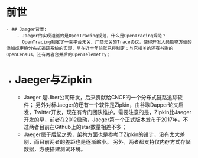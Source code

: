 # 前世
	- ## Jaeger背景:
		- Jaeger的实现遵循的是OpenTracing规范，什么是OpenTracing规范？
		  OpenTracing制定了一套平台无关、厂商无关的Trace协议，使得开发人员能够方便的添加或更换分布式追踪系统的实现，早在近十年前就已经制定；与它相关的还有谷歌的OpenCensus，还有两者合并后的OpenTelemetry；
- # Jaeger与Zipkin
	- Jaeger 是Uber公司研发，后来贡献给CNCF的一个分布式链路追踪软件；
	  另外对标Jaeger的还有一个软件是Zipkin，由谷歌Dapper论文启发，Twitter开发，现在有专门团队维护，需要注意的是，Zipkin比Jaeger开发的早，前者在2012启动，Jaeger第一个正式版本发布于2017年，不过两者目前在Github上的star数量相差不多；
	- Jaeger属于后起之秀，架构方面也是参考了Zipkin的设计，没有太大差别，而目前两者的差距也是逐渐缩小。
	  另外，两者都支持仅内存方式存储数据，方便搭建测试环境。